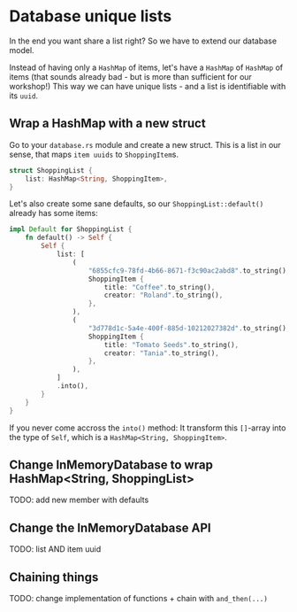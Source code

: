 # Database unique lists

In the end you want share a list right? So we have to extend our database model.

Instead of having only a `HashMap` of items, let's have a `HashMap` of `HashMap` of items (that sounds already bad - but is more than sufficient for our workshop!)
This way we can have unique lists - and a list is identifiable with its `uuid`.

## Wrap a HashMap with a new struct

Go to your `database.rs` module and create a new struct. This is a list in our sense, that maps `item uuids` to `ShoppingItem`s.

```rust
struct ShoppingList {
    list: HashMap<String, ShoppingItem>,
}
```

Let's also create some sane defaults, so our `ShoppingList::default()` already has some items:

```rust
impl Default for ShoppingList {
    fn default() -> Self {
        Self {
            list: [
                (
                    "6855cfc9-78fd-4b66-8671-f3c90ac2abd8".to_string(),
                    ShoppingItem {
                        title: "Coffee".to_string(),
                        creator: "Roland".to_string(),
                    },
                ),
                (
                    "3d778d1c-5a4e-400f-885d-10212027382d".to_string(),
                    ShoppingItem {
                        title: "Tomato Seeds".to_string(),
                        creator: "Tania".to_string(),
                    },
                ),
            ]
            .into(),
        }
    }
}
```

If you never come accross the `into()` method: It transform this `[]`-array into the type of `Self`, which is a `HashMap<String, ShoppingItem>`.

## Change InMemoryDatabase to wrap HashMap<String, ShoppingList>

TODO: add new member with defaults

## Change the InMemoryDatabase API

TODO: list AND item uuid

## Chaining things

TODO: change implementation of functions + chain with `and_then(...)`
